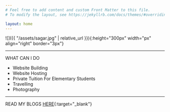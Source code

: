 ```yaml
---
# Feel free to add content and custom Front Matter to this file.
# To modify the layout, see https://jekyllrb.com/docs/themes/#overriding-theme-defaults

layout: home
---
```

![]({{ "/assets/sagar.jpg" | relative_url }}){:height="300px" width="px" align="right" border="3px"}

---
WHAT CAN I DO
* Website Building 
* Website Hosting
* Private Tuition For Elementary Students
* Travelling
* Photography

---
READ MY BLOGS [HERE](https://medium.com/@sagarmaurya){:target="_blank"}